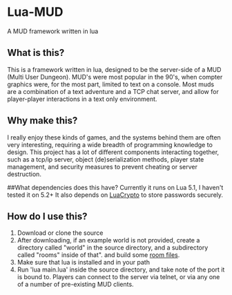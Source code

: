 # Lua-MUD
A MUD framework written in lua

## What is this?
This is a framework written in lua, designed to be the server-side of a MUD (Multi User Dungeon). MUD's were most popular in the 90's, when compter graphics were, for the most part, limited to text on a console. Most muds are a combination of a text adventure and a TCP chat server, and allow for player-player interactions in a text only environment.

## Why make this?
I really enjoy these kinds of games, and the systems behind them are often very interesting, requiring a wide breadth of programming knowledge to design. This project has a lot of different components interacting together, such as a tcp/ip server, object (de)serialization methods, player state management, and security measures to prevent cheating or server destruction.

##What dependencies does this have?
Currently it runs on Lua 5.1, I haven't tested it on 5.2+
It also depends on [LuaCrypto](https://github.com/mkottman/luacrypto) to store passwords securely.

## How do I use this?
1. Download or clone the source
  1. After downloading, if an example world is not provided, create a directory called "world" in the source directory, and a subdirectory called "rooms" inside of that". and build some [room files](https://github.com/DeltaF1/Lua-MUD/wiki/Room-Files). 
2. Make sure that lua is installed and in your path
3. Run 'lua main.lua' inside the source directory, and take note of the port it is bound to. Players can connect to the server via telnet, or via any one of a number of pre-existing MUD clients.
